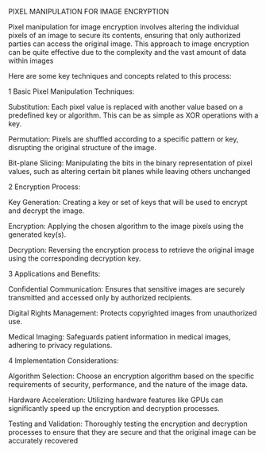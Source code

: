 PIXEL MANIPULATION FOR IMAGE ENCRYPTION

Pixel manipulation for image encryption involves altering the individual pixels of an image to secure its contents, ensuring that only authorized parties can access the original image. This approach to image encryption can be quite effective due to the complexity and the vast amount of data within images

Here are some key techniques and concepts related to this process:

1 Basic Pixel Manipulation Techniques:

Substitution: Each pixel value is replaced with another value based on a predefined key or algorithm. This can be as simple as XOR operations with a key.

Permutation: Pixels are shuffled according to a specific pattern or key, disrupting the original structure of the image.

Bit-plane Slicing: Manipulating the bits in the binary representation of pixel values, such as altering certain bit planes while leaving others unchanged

2 Encryption Process:

  Key Generation: Creating a key or set of keys that will be used to encrypt and decrypt the image.
   
  Encryption: Applying the chosen algorithm to the image pixels using the generated key(s).
  
  Decryption: Reversing the encryption process to retrieve the original image using the corresponding decryption key.

3 Applications and Benefits:

  Confidential Communication: Ensures that sensitive images are securely transmitted and accessed only by authorized recipients.
  
  Digital Rights Management: Protects copyrighted images from unauthorized use.
  
  Medical Imaging: Safeguards patient information in medical images, adhering to privacy regulations.

4 Implementation Considerations:

  Algorithm Selection: Choose an encryption algorithm based on the specific requirements of security, performance, and the nature of the image data.
  
  Hardware Acceleration: Utilizing hardware features like GPUs can significantly speed up the encryption and decryption processes.
 
  Testing and Validation: Thoroughly testing the encryption and decryption processes to ensure that they are secure and that the original image can be accurately recovered
